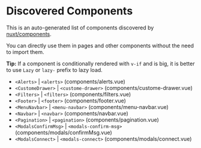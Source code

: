 # Discovered Components

This is an auto-generated list of components discovered by [nuxt/components](https://github.com/nuxt/components).

You can directly use them in pages and other components without the need to import them.

**Tip:** If a component is conditionally rendered with `v-if` and is big, it is better to use `Lazy` or `lazy-` prefix to lazy load.

- `<Alerts>` | `<alerts>` (components/alerts.vue)
- `<CustomeDrawer>` | `<custome-drawer>` (components/custome-drawer.vue)
- `<Filters>` | `<filters>` (components/filters.vue)
- `<Footer>` | `<footer>` (components/footer.vue)
- `<MenuNavbar>` | `<menu-navbar>` (components/menu-navbar.vue)
- `<Navbar>` | `<navbar>` (components/navbar.vue)
- `<Pagination>` | `<pagination>` (components/pagination.vue)
- `<ModalsConfirmMsg>` | `<modals-confirm-msg>` (components/modals/confirmMsg.vue)
- `<ModalsConnect>` | `<modals-connect>` (components/modals/connect.vue)
